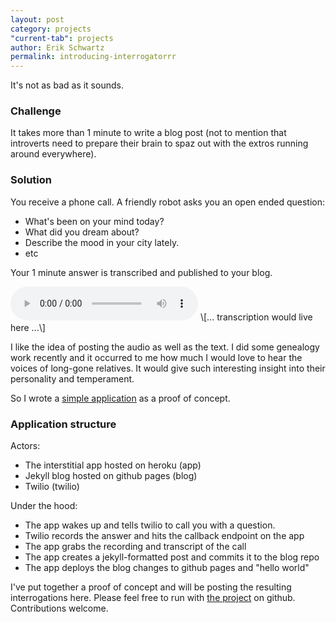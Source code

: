 ```yaml
---
layout: post
category: projects
"current-tab": projects
author: Erik Schwartz
permalink: introducing-interrogatorrr
---
```

It's not as bad as it sounds.

### Challenge
It takes more than 1 minute to write a blog post (not to mention that introverts need to prepare their brain to spaz out with the extros running around everywhere).

### Solution
You receive a phone call. A friendly robot asks you an open ended question:

* What's been on your mind today?
* What did you dream about?
* Describe the mood in your city lately.
* etc

Your 1 minute answer is transcribed and published to your blog.

<audio src="/twilio-recording.mp3" controls="controls">
</audio>
\[... transcription would live here ...\]

I like the idea of posting the audio as well as the text. I did some genealogy work recently and it occurred to me how much I would love to hear the voices of long-gone relatives. It would give such interesting insight into their personality and temperament.

So I wrote a [simple application](https://github.com/eeeschwartz/interrogatorrr) as a proof of concept.

### Application structure
Actors:

- The interstitial app hosted on heroku (app)
- Jekyll blog hosted on github pages (blog)
- Twilio (twilio)

Under the hood:

- The app wakes up and tells twilio to call you with a question.
- Twilio records the answer and hits the callback endpoint on the app
- The app grabs the recording and transcript of the call
- The app creates a jekyll-formatted post and commits it to the blog repo
- The app deploys the blog changes to github pages and "hello world"

I've put together a proof of concept and will be posting the resulting interrogations here. Please feel free to run with [the project](https://github.com/eeeschwartz/interrogatorrr) on github. Contributions welcome.
